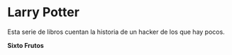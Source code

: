 # Larry Potter

Esta serie de libros cuentan la historia de un hacker de los que hay pocos.

**Sixto Frutos**